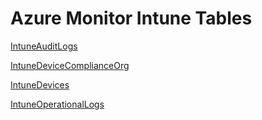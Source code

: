 # Azure Monitor Intune Tables

[IntuneAuditLogs](https://learn.microsoft.com/en-us/azure/azure-monitor/reference/tables/intuneauditlogs)

[IntuneDeviceComplianceOrg](https://learn.microsoft.com/en-us/azure/azure-monitor/reference/tables/intunedevicecomplianceorg)

[IntuneDevices](https://learn.microsoft.com/en-us/azure/azure-monitor/reference/tables/intunedevices)

[IntuneOperationalLogs](https://learn.microsoft.com/en-us/azure/azure-monitor/reference/tables/intuneoperationallogs)
